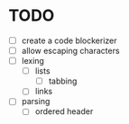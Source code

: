 # TODO

- [ ] create a code blockerizer
- [ ] allow escaping characters
- [ ] lexing
  - [ ] lists
    - [ ] tabbing
  - [ ] links
- [ ] parsing
  - [ ] ordered header
